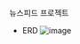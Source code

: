 뉴스피드 프로젝트

- ERD
![image](https://github.com/user-attachments/assets/684ef414-1d8c-4bcc-8ec0-ae5ac1ebe198)
